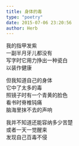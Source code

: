 ```yaml
---  
title: 身体的毒  
type: "poetry"  
date: 2015-07-06 23:20:56  
author: Herb  
---  
```

我的指甲发紫  
一副半月牙儿都没有  
写字时它用力挣出一种瓷白  
以装作健康  

但我知道自己的身体  
它中了太多的毒  
照镜子时有一个青黄的脸色  
看书时脊椎钝痛  
脑海里抹不去的声响  

我并不知道还能容纳多少苦楚  
或者一天一觉醒来  
发现自己百毒不侵